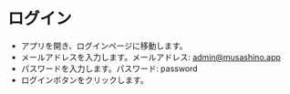 # ログイン

- アプリを開き、ログインページに移動します。
- メールアドレスを入力します。メールアドレス: admin@musashino.app
- パスワードを入力します。パスワード: password
- ログインボタンをクリックします。
